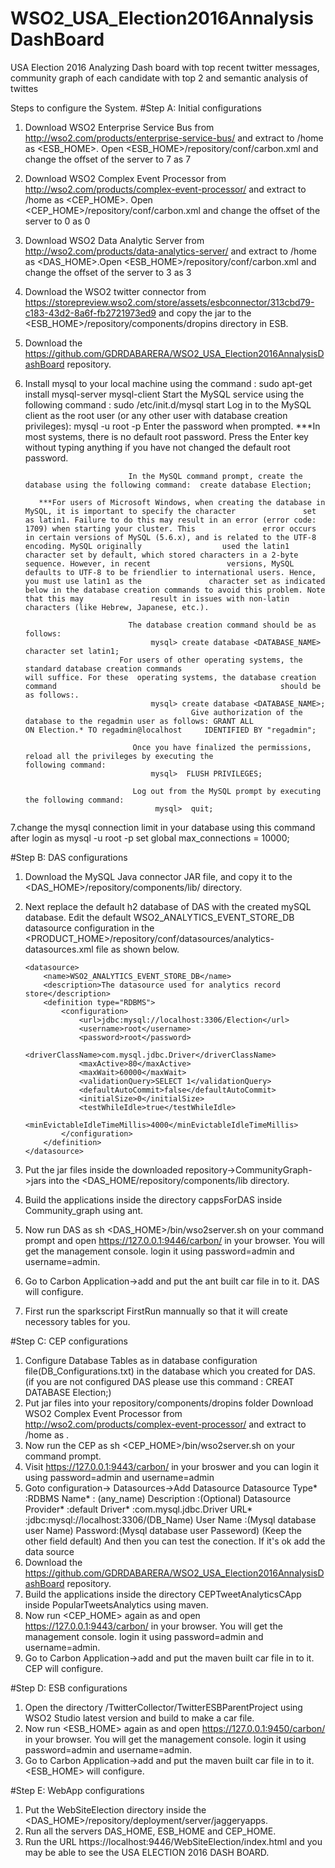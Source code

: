 # WSO2_USA_Election2016AnnalysisDashBoard
  USA Election 2016 Analyzing Dash board with top recent twitter messages, community graph of each candidate with top 2 and semantic analysis of twittes

Steps to configure the System. 
#Step A: Initial configurations
 1. Download WSO2 Enterprise Service Bus from http://wso2.com/products/enterprise-service-bus/ and extract to /home as <ESB_HOME>. Open <ESB_HOME>/repository/conf/carbon.xml and change the offset of the server to 7 as <offset>7<offset> 
 2. Download WSO2 Complex Event Processor from http://wso2.com/products/complex-event-processor/ and extract to /home as <CEP_HOME>. Open <CEP_HOME>/repository/conf/carbon.xml and change the offset of the server to 0 as <offset>0<offset>
 3. Download WSO2 Data Analytic Server from http://wso2.com/products/data-analytics-server/ and extract to /home as <DAS_HOME>.Open <ESB_HOME>/repository/conf/carbon.xml and change the offset of the server to 3 as <offset>3<offset>
 4. Download the WSO2 twitter connector from https://storepreview.wso2.com/store/assets/esbconnector/313cbd79-c183-43d2-8a6f-fb2721973ed9 and copy the jar to the <ESB_HOME>/repository/components/dropins directory in ESB.
 5.  Download the https://github.com/GDRDABARERA/WSO2_USA_Election2016AnnalysisDashBoard repository.
 6. Install mysql to your local machine using the command : sudo apt-get install mysql-server mysql-client
    Start the MySQL service using the following command   : sudo /etc/init.d/mysql start
    Log in to the MySQL client as the root user (or any other user with database creation privileges): mysql -u root -p
                               Enter the password when prompted.
           ***In most systems, there is no default root password. Press the Enter key without typing anything if you have                not changed the default root password.
    
                               In the MySQL command prompt, create the database using the following command:  create database Election;
    
           ***For users of Microsoft Windows, when creating the database in MySQL, it is important to specify the character               set as latin1. Failure to do this may result in an error (error code: 1709) when starting your cluster. This               error occurs in certain versions of MySQL (5.6.x), and is related to the UTF-8 encoding. MySQL originally                  used the latin1 character set by default, which stored characters in a 2-byte sequence. However, in recent                 versions, MySQL defaults to UTF-8 to be friendlier to international users. Hence, you must use latin1 as the               character set as indicated below in the database creation commands to avoid this problem. Note that this may               result in issues with non-latin characters (like Hebrew, Japanese, etc.). 
 
                               The database creation command should be as follows:
                                    mysql> create database <DATABASE_NAME> character set latin1;
				             For users of other operating systems, the standard database creation commands                                              will suffice. For these  operating systems, the database creation command                                                  should be as follows:.
                                    mysql> create database <DATABASE_NAME>;
                                             Give authorization of the database to the regadmin user as follows: GRANT ALL                                              ON Election.* TO regadmin@localhost     IDENTIFIED BY "regadmin";

                                Once you have finalized the permissions, reload all the privileges by executing the                                        following command:
                                    mysql>  FLUSH PRIVILEGES;

                                Log out from the MySQL prompt by executing the following command: 
                                     mysql>  quit;
 7.change the mysql connection limit in your database using this command after login as mysql -u root -p
    set global max_connections = 10000;
    
    
 #Step B: DAS configurations
 1. Download the MySQL Java connector JAR file, and copy it to the <DAS_HOME>/repository/components/lib/ directory.
 2. Next replace the default h2 database of DAS with the created mySQL database. Edit the default         WSO2_ANALYTICS_EVENT_STORE_DB datasource configuration in the <PRODUCT_HOME>/repository/conf/datasources/analytics-datasources.xml file as shown below.
 
        <datasource>
            <name>WSO2_ANALYTICS_EVENT_STORE_DB</name>
            <description>The datasource used for analytics record store</description>
            <definition type="RDBMS">
                <configuration>
                    <url>jdbc:mysql://localhost:3306/Election</url>
                    <username>root</username>
                    <password>root</password>
                    <driverClassName>com.mysql.jdbc.Driver</driverClassName>
                    <maxActive>80</maxActive>
                    <maxWait>60000</maxWait>
                    <validationQuery>SELECT 1</validationQuery>
                    <defaultAutoCommit>false</defaultAutoCommit>
                    <initialSize>0</initialSize>
                    <testWhileIdle>true</testWhileIdle>
                    <minEvictableIdleTimeMillis>4000</minEvictableIdleTimeMillis>
                </configuration>
            </definition>
        </datasource>


 3. Put the jar files inside the downloaded repository->CommunityGraph->jars into the <DAS_HOME/repository/components/lib directory. 
 4. Build the applications inside the directory cappsForDAS inside Community_graph using ant.
 5. Now run DAS as 	sh <DAS_HOME>/bin/wso2server.sh on your command prompt and open  https://127.0.0.1:9446/carbon/ in your browser. You will get the management console. login it using password=admin and username=admin.
 6. Go to Carbon Application->add and put the ant built car file in to it. DAS will configure.
 7. First run the sparkscript FirstRun mannually so that it will create necessory tables for you.
 
 
  
 
 #Step C: CEP configurations
 1. Configure Database Tables as in database configuration file(DB_Configurations.txt) in the database which you created for DAS. (if you are not configured DAS please use this command : CREAT DATABASE Election;)
 2. Put jar files into your repository/components/dropins folder
Download WSO2 Complex Event Processor from http://wso2.com/products/complex-event-processor/ and extract to /home as . 
 3. Now run the CEP as 
	sh <CEP_HOME>/bin/wso2server.sh on your command prompt.
 4. Visit https://127.0.0.1:9443/carbon/ in your broswer and you can login it using password=admin and username=admin
 5. Goto configuration-> Datasources->Add Datasource
     Datasource Type* 	:RDBMS
     Name* 	: (any_name)
     Description :(Optional)
     Datasource Provider* 	:default
     Driver* 	:com.mysql.jdbc.Driver
     URL* 	:jdbc:mysql://localhost:3306/(DB_Name)
     User Name :(Mysql database user Name)
     Password:(Mysql database user Passeword)
(Keep the other field default)
 And then you can test the conection. If it's ok add the data source
 6. Download the https://github.com/GDRDABARERA/WSO2_USA_Election2016AnnalysisDashBoard repository.
 7. Build the applications inside the directory CEPTweetAnalyticsCApp inside PopularTweetsAnalytics using maven.
 8.  Now run <CEP_HOME> again as and open  https://127.0.0.1:9443/carbon/ in your browser. You will get the management console. login it using password=admin and username=admin.
 9.  Go to Carbon Application->add and put the maven built car file in to it. CEP will configure.
 

 #Step D: ESB configurations
 1. Open the directory /TwitterCollector/TwitterESBParentProject using WSO2 Studio latest version and build to make a car file.
 2. Now run <ESB_HOME> again as and open  https://127.0.0.1:9450/carbon/ in your browser. You will get the management console. login it using password=admin and username=admin.
 3.  Go to Carbon Application->add and put the maven built car file in to it. <ESB_HOME> will configure.


 #Step E: WebApp configurations
 1. Put the WebSiteElection directory inside the <DAS_HOME>/repository/deployment/server/jaggeryapps.
 3. Run all the servers DAS_HOME, ESB_HOME and CEP_HOME.
 4. Run the URL https://localhost:9446/WebSiteElection/index.html  and you may be able to see the USA ELECTION 2016 DASH BOARD. 
 
